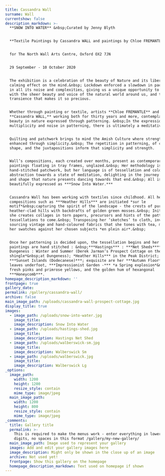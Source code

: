 ```yaml
---
title: Cassandra Wall
surname: Wall
currentshow: false
description_markdown: >-
  **SNOW INTO WATER** &nbsp;Curated by Jenny Blyth


  **Textile Paintings by Cassandra WALL and paintings by Chloe FREMANTLE**


  for The North Wall Arts Centre, Oxford OX2 7JN


  29 September - 10 October 2020


  The exhibition is a celebration of the beauty of Nature and its liberating and
  calming effect on the mind.&nbsp; Lockdown enforced a slowdown in pace of life
  in all its noise and complexities, giving us a unique opportunity to re-engage
  with the sheer beauty and voice of the natural world around us, and the
  transience that makes it so precious.


  Whether through painting or textile, artists **Chloe FREMANTLE** and
  **Cassandra WALL,** working both for thirty years and more, contemplate that
  beauty in nature expressed through patterning. &nbsp;In the expression of the
  multiplicity and noise in patterning, there is ultimately a meditative calm.


  Quilting and patchwork brings to mind the Amish Culture where strength is
  enhanced through simplicity.&nbsp; The repetition in patterning, of colour and
  shape, and the juxtapositions inform that simplicity and strength.


  Wall’s compositions, each created over months, present as contemporary textile
  paintings floating in tray frames, unglazed.&nbsp; Her methodology is
  hand-stitched patchwork, but her language is of tessellation and colourfield
  abstraction towards a state of meditation, delighting in the journey of colour
  and shape that nature presents dancing towards that end.&nbsp; All is
  beautifully expressed as ***Snow Into Water.***


  Cassandra Wall has been working with textiles since childhood. All her
  compositions such as ***Heather Hills*** are initiated *sur le
  motif*&nbsp;capturing the spirit of the landscape - the crests of purple
  heather-clad hills with backdrafts of golden green mosses.&nbsp; Initially,
  she creates collages in torn papers, precursors and hints of the patterns and
  tessellations to come.&nbsp; Transposing her ‘sketches’ to cloth, involves
  sourcing vintage and hand-coloured fabrics that she tones with tea, matching
  her swatches against her chosen subjects *en plein air*.&nbsp;


  Once her patterning is decided upon, the tessellation begins and her textile
  paintings are hand stitched : &nbsp;***Hastings*** : ***Net Sheds******;
  Dungeness : Winter and Summer (Derek Jarman’s Prospect Cottage on the
  shingle*&nbsp;at Dungeness); *Heather Hills*** in the Peak District; and
  ***Sunset Islands (Dodecanese)***; exquisite are her ***Autumn Floor*** with
  leaves underfoot, ***Impressionist Garden -*** *a Spring explosion*&nbsp;in
  fresh pinks and primrose yellows, and the golden hum of hexangonal
  ***Honeycomb***.
homepage_description_markdown: ''
frontpage: true
gallery_date:
permalink: /gallery/cassandra-wall/
archive: false
main_image_path: /uploads/cassandra-wall-prospect-cottage.jpg
display_title: true
images:
  - image_path: /uploads/snow-into-water.jpg
    image_title:
    image_description: Snow Into Water
  - image_path: /uploads/hastings-shed.jpg
    image_title:
    image_description: Hastings Net Shed
  - image_path: /uploads/walberswick-sm.jpg
    image_title:
    image_description: Walberswick Sm
  - image_path: /uploads/walberswick.jpg
    image_title:
    image_description: Walberswick Lg
_options:
  image_path:
    width: 1200
    height: 1200
    resize_style: contain
    mime_type: image/jpeg
  main_image_path:
    width: 1200
    height: 800
    resize_style: contain
    mime_type: image/jpeg
_comments:
  title: Gallery title
  permalink: >-
    This is required to make the menus work - enter everything in lower case, no
    digits, no spaces in this format /gallery/my-new-gallery/
  main_image_path: Image used to represent your gallery
  images: Add and edit your gallery images here
  image_description: Might only be shown in the close up of an image
  archive: Not used yet!
  frontpage: Show this gallery on the homepage
  homepage_description_markdown: Text used on homepage if shown
---
```

